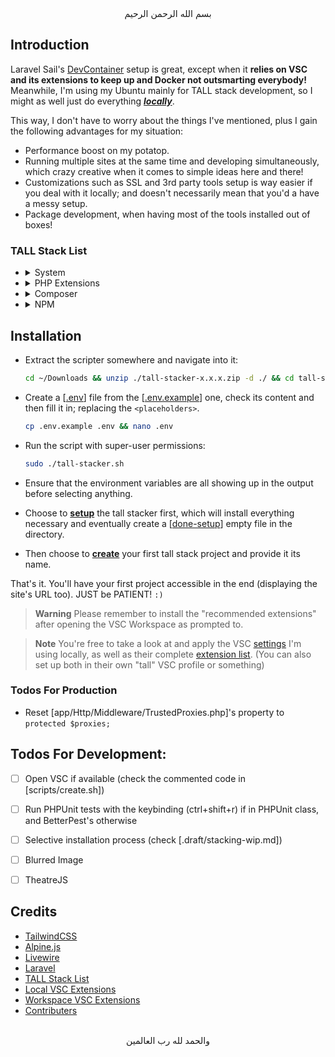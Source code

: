 <div align="center">
    بسم الله الرحمن الرحيم
</div>

## Introduction

Laravel Sail's [DevContainer](https://laravel.com/docs/sail#using-devcontainers) setup is great, except when it **relies on VSC and its extensions to keep up and Docker not outsmarting everybody!** Meanwhile, I'm using my Ubuntu mainly for TALL stack development, so I might as well just do everything <u>***locally***</u>.

This way, I don't have to worry about the things I've mentioned, plus I gain the following advantages for my situation:

- Performance boost on my potatop.
- Running multiple sites at the same time and developing simultaneously, which crazy creative when it comes to simple ideas here and there!
- Customizations such as SSL and 3rd party tools setup is way easier if you deal with it locally; and doesn't necessarily mean that you'd a have a messy setup.
- Package development, when having most of the tools installed out of boxes!

### TALL Stack List

- <details><summary>System</summary>
  <p>

  - Packages
    - git
    - curl
    - ghostscript
    - ffmpeg
    - mkcert
    - php
    - apache2
    - composer
    - npm
  - Passive Services
    - Redis
    - MySQL
    - Mailpit
    - MinIO
  - Active Services
    - Expose

  </p>
  </details>

- <details><summary>PHP Extensions</summary>
  <p>

  - php-curl
  - php-xml
  - php-dom
  - php-bcmath
  - php-imagick
  - php-gd
  - php-xdebug

  </p>
  </details>

- <details><summary>Composer</summary>
  <p>

  - Global
    - phpcs (CodeSniffer)
  - Local
    - league/flysystem-aws-s3-v3
    - livewire/livewire
    - qruto/laravel-wave
    - predis/predis
    - mcamara/laravel-localization
    - laravel/scout
    - "spatie/laravel-medialibrary:^10.0.0"
    - filament/filament:"^2.0"
    - filament/forms:"^2.0"
    - filament/tables:"^2.0"
    - filament/notifications:"^2.0"
    - filament/spatie-laravel-media-library-plugin:"^2.0"
    - spatie/eloquent-sortable
    - spatie/laravel-sluggable
    - spatie/laravel-translatable
    - filament/spatie-laravel-translatable-plugin:"^2.0"
    - spatie/laravel-tags
    - filament/spatie-laravel-tags-plugin:"^2.0"
    - spatie/laravel-permission
    - bezhansalleh/filament-shield
    - spatie/laravel-settings
    - filament/spatie-laravel-settings-plugin:"^2.0"
    - spatie/laravel-options
    - blade-ui-kit/blade-icons
  - Local Development
    - laravel/telescope
    - pestphp/pest
    - pestphp/pest-plugin-faker
    - pestphp/pest-plugin-laravel
    - pestphp/pest-plugin-livewire
    - laravel-lang/lang

  </p>
  </details>

- <details><summary>NPM</summary>
  <p>

  - Local
    - alpinejs
    - @alpinejs/mask
    - @alpinejs/intersect
    - @alpinejs/persist
    - @alpinejs/focus
    - @alpinejs/collapse
    - @alpinejs/morph
    - laravel-wave
  - Local Development
    - tailwindcss
    - postcss
    - autoprefixer
    - @tailwindcss/typography
    - @tailwindcss/forms
    - @tailwindcss/aspect-ratio
    - @tailwindcss/line-clamp
    - @tailwindcss/container-queries
    - @defstudio/vite-livewire-plugin
    - tippy.js
    - @awcodes/alpine-floating-ui
    - alpinejs-breakpoints

  </p>
  </details>


## Installation

- Extract the scripter somewhere and navigate into it:
  ```bash
  cd ~/Downloads && unzip ./tall-stacker-x.x.x.zip -d ./ && cd tall-stacker-x.x.x
  ```

- Create a [[.env](./.env)] file from the [[.env.example](./.env.example)] one, check its content and then fill it in; replacing the `<placeholders>`.
  ```bash
  cp .env.example .env && nano .env
  ```

- Run the script with super-user permissions:
  ```bash
  sudo ./tall-stacker.sh
  ```

- Ensure that the environment variables are all showing up in the output before selecting anything.

- Choose to [**setup**](./scripts/setup.sh) the tall stacker first, which will install everything necessary and eventually create a [[done-setup](./done-setup)] empty file in the directory.

- Then choose to [**create**](./scripts/create.sh) your first tall stack project and provide it its name.

That's it. You'll have your first project accessible in the end (displaying the site's URL too). JUST be PATIENT! `:)`

> **Warning**
> Please remember to install the "recommended extensions" after opening the VSC Workspace as prompted to.

> **Note**
> You're free to take a look at and apply the VSC [settings](./files/.opinionated/settings.json) I'm using locally, as well as their complete [extension list](./files/.opinionated/extensions.md). (You can also set up both in their own "tall" VSC profile or something)


### Todos For Production

- Reset [app/Http/Middleware/TrustedProxies.php]'s property to `protected $proxies;`


## Todos For Development:

- [ ] Open VSC if available (check the commented code in [scripts/create.sh])
- [ ] Run PHPUnit tests with the keybinding (ctrl+shift+r) if in PHPUnit class, and BetterPest's otherwise
- [ ] Selective installation process (check [.draft/stacking-wip.md])
- [ ] Blurred Image
- [ ] TheatreJS


## Credits

- [TailwindCSS](https://tailwindcss.com)
- [Alpine.js](https://alpinejs.dev)
- [Livewire](https://laravel-livewire.com)
- [Laravel](https://laravel.com)
- [TALL Stack List](#tall-stack-list)
- [Local VSC Extensions](./files/.opinionated/extensions.md)
- [Workspace VSC Extensions](./files/.shared/tall.code-workspace)
- [Contributers](https://github.com/GoodM4ven/tall-stacker/graphs/contributors)


<div align="center">
   <br>والحمد لله رب العالمين
</div>
